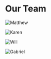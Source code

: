# Our Team


![Matthew](https://static.igem.wiki/teams/4849/wiki/ged.jpg)


![Karen](https://static.igem.wiki/teams/4849/wiki/kl.jpg)


![Will](https://static.igem.wiki/teams/4849/wiki/wg.jpg)


![Gabriel](https://static.igem.wiki/teams/4849/wiki/mw.jpg)